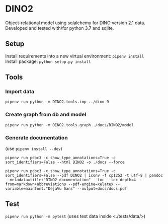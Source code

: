 # DINO2

Object-relational model using sqlalchemy for DINO version 2.1 data.  
Developed and tested with/for python 3.7 and sqlite.

## Setup
Install requirements into a new virtual environment: `pipenv install`  
Install package: `python setup.py install`

## Tools

### Import data
`pipenv run python -m DINO2.tools.imp ../dino 9`

### Create graph from db and model
`pipenv run python -m DINO2.tools.graph ./docs/DINO2/model`

### Generate documentation
(use `pipenv install --dev`)

`pipenv run pdoc3 -c show_type_annotations=True -c sort_identifiers=False --html DINO2 -o ./docs --force`

`pipenv run pdoc3 -c show_type_annotations=True -c sort_identifiers=False --pdf DINO2 | iconv -f cp1252 -t utf-8 | pandoc --metadata=title:"DINO2 documentation" --toc --toc-depth=4 --from=markdown+abbreviations --pdf-engine=xelatex --variable=mainfont:"DejaVu Sans" --output=docs/docs.pdf`

## Test
`pipenv run python -m pytest` (uses test data inside <./tests/data/>)
